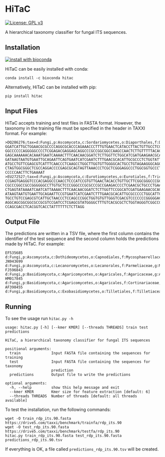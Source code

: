 # HiTaC

[![License: GPL v3](https://img.shields.io/badge/License-GPLv3-blue.svg)](https://www.gnu.org/licenses/gpl-3.0)

A hierarchical taxonomy classifier for fungal ITS sequences.

## Installation

[![install with bioconda](https://img.shields.io/badge/install%20with-bioconda-brightgreen.svg?style=flat)](http://bioconda.github.io/recipes/hitac/README.html)

HiTaC can be easily installed with conda:

```
conda install -c bioconda hitac
```

Alternatively, HiTaC can be installed with pip:

```
pip install hitac
```

## Input Files

HiTaC accepts training and test files in FASTA format. However, the taxonomy in the training file must be specified in the header in TAXXI format. For example:

```
>DQ286276;tax=d:Fungi,p:Ascomycota,c:Sordariomycetes,o:Diaporthales,f:Diaporthaceae,g:Diaporthe,s:Diaporthe_aspalathi;
GGATCATTGCTGGAACGCGCCCCAGGCGCACCCAGAAACCCTTTGTGAACTCATACCTTACTGTTGCCTCGGCGCAGGCC
GGCCCCCCAGGGGGCCCCTCGGAGACGAGGAGCAGGCCCGCCGGCGGCCAAGCCAACTCTTGTTTTTACACCGAAACTCT
GAGCAAAAAACACAAATGAATCAAAACTTTCAACAACGGATCTCTTGGTTCTGGCATCGATGAAGAACGCAGCGAAATGC
GATAAGTAATGTGAATTGCAGAATTCAGTGAATCATCGAATCTTTGAACGCACATTGCGCCCTCTGGTATTCCGGAGGGC
ATGCCTGTTCGAGCGTCATTTCAACCCTCAAGCCTGGCTTGGTGTTGGGGCACTGCCTGTAGAAGGGCAGGCCCTGAAAT
CTAGTGGCGGGCTCGCCAGGACCCCGAGCGCAGTAGTTAAACCCTCGCTCGGGAGGCCCTGGCGGTGCCCTGCCGTTAAA
CCCCCAACTTCTGAAAAT
>EU272527;tax=d:Fungi,p:Ascomycota,c:Eurotiomycetes,o:Eurotiales,f:Trichocomaceae,g:Paecilomyces,s:Paecilomyces_sinensis;
CCGAGTGAGGGTCCCACGAGGCCCAACCTCCCATCCGTGTTGAACTACACCTGTTGCTTCGGCGGGCCCGCCGTGGTTCA
CGCCCGGCCGCCGGGGGGCCTTGTGCTCCCGGGCCCGCGCCCGCCGAAGACCCCTCGAACGCTGCCCTGAAGGTTGCCGT
CTGAGTATAAAATCAATCATTAAAACTTTCAACAACGGATCTCTTGGTTCCGGCATCGATGAAGAACGCAGCGAAATGCG
ATAAGTAATGTGAATTGCAGAATTCCGTGAATCATCGAATCTTTGAACGCACATTGCGCCCCCTGGCATTCCGGGGGGCA
TGCCTGTCCGAGCGTCATTGCTAACCCTCCAGCCCGGCTGGTGTGTTGGGTCGACGTCCCCCCCGGGGGACGGGCCCGAA
AGGCAGCGGCGGCGCCGCGTCCGATCCTCGAGCGTATGGGGCTTTGTCACGCGCTCTGGTAGGGTCGGCCGGCTGGCCAG
CCAGCGACCTCACGGTCACCTATTTTTTCTCTTAGG
```

## Output File

The predictions are written in a TSV file, where the first column contains the identifier of the test sequence and the second column holds the predictions made by HiTaC. For example:

```
EF535685	d:Fungi,p:Ascomycota,c:Dothideomycetes,o:Capnodiales,f:Mycosphaerellaceae,g:Pseudocercospora,s:Pseudocercospora_basitruncata
JN943699	d:Fungi,p:Ascomycota,c:Lecanoromycetes,o:Lecanorales,f:Parmeliaceae,g:Melanohalea,s:Melanohalea_elegantula
FJ596843	d:Fungi,p:Basidiomycota,c:Agaricomycetes,o:Agaricales,f:Agaricaceae,g:Agaricus,s:Agaricus_pseudopratensis
HM017845	d:Fungi,p:Basidiomycota,c:Agaricomycetes,o:Agaricales,f:Cortinariaceae,g:Cortinarius,s:Cortinarius_biformis
AF398455	d:Fungi,p:Basidiomycota,c:Exobasidiomycetes,o:Tilletiales,f:Tilletiaceae,g:Tilletia,s:Tilletia_bromi
```

## Running

To see the usage run `hitac.py -h`

```
usage: hitac.py [-h] [--kmer KMER] [--threads THREADS] train test predictions

HiTaC, a hierarchical taxonomy classifier for fungal ITS sequences

positional arguments:
  train              Input FASTA file containing the sequences for training
  test               Input FASTA file containing the sequences for taxonomy
                     prediction
  predictions        Output file to write the predictions

optional arguments:
  -h, --help         show this help message and exit
  --kmer KMER        Kmer size for feature extraction [default: 6]
  --threads THREADS  Number of threads [default: all threads available]
```

To test the installation, run the following commands:

```
wget -O train_rdp_its.90.fasta https://drive5.com/taxxi/benchmark/trainfa/rdp_its.90
wget -O test_rdp_its.90.fasta https://drive5.com/taxxi/benchmark/testfa/rdp_its.90
hitac.py train_rdp_its.90.fasta test_rdp_its.90.fasta predictions_rdp_its.90.tsv
```

If everything is OK, a file called `predictions_rdp_its.90.tsv` will be created.
